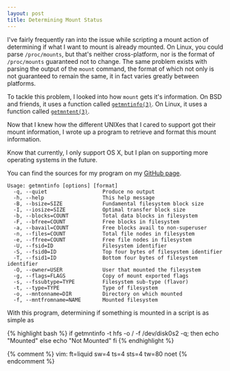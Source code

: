 ```yaml
---
layout: post
title: Determining Mount Status
---
```


I've fairly frequently ran into the issue while scripting a mount action of
determining if what I want to mount is already mounted. On Linux, you could
parse `/proc/mounts`, but that's neither cross-platform, nor is the format of
`/proc/mounts` guaranteed not to change. The same problem exists with parsing
the output of the `mount` command, the format of which not only is not
guaranteed to remain the same, it in fact varies greatly between platforms.

To tackle this problem, I looked into how `mount` gets it's information. On BSD
and friends, it uses a function called [`getmntinfo(3)`][getmntinfo]. On Linux,
it uses a function called [`getmntent(3)`][getmntent].

Now that I knew how the different UNIXes that I cared to support got their mount
information, I wrote up a program to retrieve and format this mount information.

Know that currently, I only support OS X, but I plan on supporting more
operating systems in the future.

You can find the sources for my program on my [GitHub page][github].

	Usage: getmntinfo [options] [format]
	  -q, --quiet                  Produce no output
	  -h, --help                   This help message
	  -B, --bsize=SIZE             Fundamental filesystem block size
	  -I, --iosize=SIZE            Optimal transfer block size
	  -b, --blocks=COUNT           Total data blocks in filesystem
	  -F, --bfree=COUNT            Free blocks in filesystem
	  -a, --bavail=COUNT           Free blocks avail to non-superuser
	  -n, --files=COUNT            Total file nodes in filesystem
	  -e, --ffree=COUNT            Free file nodes in filesystem
	  -U, --fsid=ID                Filesystem identifier
	  -S, --fsid0=ID               Top four bytes of filesystem identifier
	  -T, --fsid1=ID               Bottom four bytes of filesystem identifier
	  -O, --owner=USER             User that mounted the filesystem
	  -g, --flags=FLAGS            Copy of mount exported flags
	  -s, --fssubtype=TYPE         Filesystem sub-type (flavor)
	  -t, --type=TYPE              Type of filesystem
	  -o, --mntonname=DIR          Directory on which mounted
	  -f, --mntfromname=NAME       Mounted filesystem

With this program, determining if something is mounted in a script is as simple
as

{% highlight bash %}
if getmntinfo -t hfs -o / -f /dev/disk0s2 -q; then
	echo "Mounted"
else
	echo "Not Mounted"
fi
{% endhighlight %}

[getmntinfo]:http://developer.apple.com/library/mac/#documentation/Darwin/Reference/ManPages/man3/getmntinfo.3.html
[getmntent]:http://linux.die.net/man/3/getmntent
[github]:http://github.com/eatnumber1/getmntinfo

{% comment %}
vim: ft=liquid sw=4 ts=4 sts=4 tw=80 noet
{% endcomment %}
